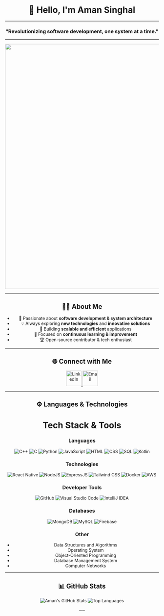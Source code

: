 <div align="center">

# 👋 Hello, I'm Aman Singhal

---

### "Revolutionizing software development, one system at a time."

---

<img src="https://user-images.githubusercontent.com/74038190/225813708-98b745f2-7d22-48cf-9150-083f1b00d6c9.gif" width="800"/>

---

## 👨‍💻 About Me
- 🚀 Passionate about **software development & system architecture**
- 💡 Always exploring **new technologies** and **innovative solutions**
- 🔧 Building **scalable and efficient** applications
- 🎯 Focused on **continuous learning & improvement**
- 🏆 Open-source contributor & tech enthusiast

---

## 🌐 Connect with Me  
<p align="center">
  <a href="https://www.linkedin.com/in/aman-singhall/" target="_blank">
    <img src="https://user-images.githubusercontent.com/74038190/235294012-0a55e343-37ad-4b0f-924f-c8431d9d2483.gif" alt="LinkedIn" width="50"/>
  </a>
  <a href="mailto:amansinghal20@icloud.com">
    <img src="https://user-images.githubusercontent.com/74038190/216122065-2f028bae-25d6-4a3c-bc9f-175394ed5011.png" alt="Email" width="50"/>
  </a>
</p>

---

## ⚙️ Languages & Technologies
# Tech Stack & Tools

### Languages
![C++](https://skillicons.dev/icons?i=cpp)
![C](https://skillicons.dev/icons?i=c)
![Python](https://skillicons.dev/icons?i=python)
![JavaScript](https://skillicons.dev/icons?i=javascript)
![HTML](https://skillicons.dev/icons?i=html)
![CSS](https://skillicons.dev/icons?i=css)
![SQL](https://skillicons.dev/icons?i=mysql)
![Kotlin](https://skillicons.dev/icons?i=kotlin)

### Technologies
![React Native](https://skillicons.dev/icons?i=react)
![NodeJS](https://skillicons.dev/icons?i=nodejs)
![ExpressJS](https://skillicons.dev/icons?i=express)
![Tailwind CSS](https://skillicons.dev/icons?i=tailwind)
![Docker](https://skillicons.dev/icons?i=docker)
![AWS](https://skillicons.dev/icons?i=aws)

### Developer Tools
![GitHub](https://skillicons.dev/icons?i=github)
![Visual Studio Code](https://skillicons.dev/icons?i=vscode)
![IntelliJ IDEA](https://skillicons.dev/icons?i=idea)

### Databases
![MongoDB](https://skillicons.dev/icons?i=mongodb)
![MySQL](https://skillicons.dev/icons?i=mysql)
![Firebase](https://skillicons.dev/icons?i=firebase)

### Other
- Data Structures and Algorithms
- Operating System
- Object-Oriented Programming
- Database Management System
- Computer Networks

---

## 📊 GitHub Stats
![Aman's GitHub Stats](https://github-readme-stats.vercel.app/api?username=TROCK3338&show_icons=true&theme=tokyonight)
![Top Languages](https://github-readme-stats.vercel.app/api/top-langs/?username=TROCK3338&layout=compact&theme=tokyonight)

---</div>
